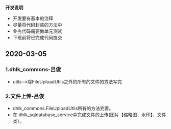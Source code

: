 **开发说明**
* 开发要有基本的注释
* 尽量将代码封装的方法中
* 业务代码需要做单元测试
* 下班前将已完成代码提交

## 2020-03-05 ##
### **1.dhlk_commons-吕俊** ###
* utils-->除FileUploadUtils之外的所有的文件的方法写完
    
### **2.文件上传-吕俊** ###
* dhlk_commons.FileUploadUtils所有的方法完善。
* 在 dhlk_sqldatabase_service中完成文件的上传(图片【缩略图，水印】、文件类）。

        
